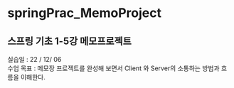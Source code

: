 # springPrac_MemoProject
## 스프링 기초 1-5강 메모프로젝트
실습일 : 22 / 12/ 06  
수업 목표 : 메모장 프로젝트를 완성해 보면서 Client 와 Server의 소통하는 방법과 흐름을 이해한다.  
